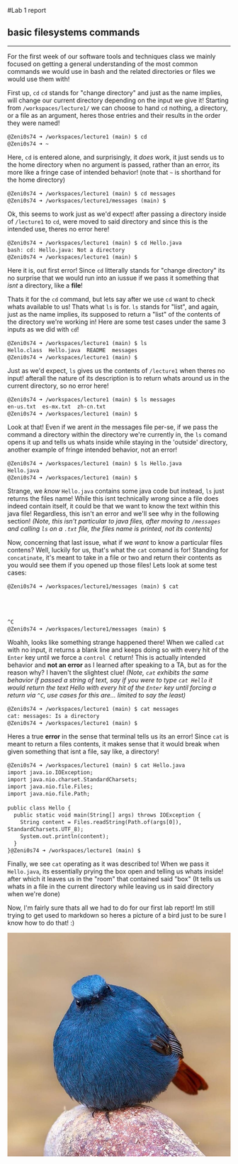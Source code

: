 #Lab 1 report
## basic filesystems commands
***
For the first week of our software tools and techniques class we mainly focused on getting a general understanding of the most common commands we would use in bash and the related directories or files we would use them with!

First up, `cd` 
`cd` stands for "change directory" and just as the name implies, will change our current directory depending on the input we give it!
Starting from `/workspaces/lecture1/` we can choose to hand `cd` nothing, a directory, or a file as an argument, heres those entries and their results in the order they were named!

```
@Zeni0s74 ➜ /workspaces/lecture1 (main) $ cd
@Zeni0s74 ➜ ~
```
Here, `cd` is entered alone, and surprisingly, it *does* work, it just sends us to the home directory when no argument is passed, rather than an error, its more like a fringe case of intended behavior!
(note that `~` is shorthand for the home directory)

```
@Zeni0s74 ➜ /workspaces/lecture1 (main) $ cd messages
@Zeni0s74 ➜ /workspaces/lecture1/messages (main) $
```

Ok, this seems to work just as we'd expect! after passing a directory inside of `/lecture1` to `cd`, were moved to said directory and since this is the intended use, theres no error here!

```
@Zeni0s74 ➜ /workspaces/lecture1 (main) $ cd Hello.java
bash: cd: Hello.java: Not a directory
@Zeni0s74 ➜ /workspaces/lecture1 (main) $ 
```

Here it is, out first error! Since `cd` litterally stands for "change directory" its no surprise that we would run into an iussue if we pass it something that *isnt* a directory, like a **file**!

Thats it for the `cd` command, but lets say after we use `cd` want to check whats available to us! Thats what `ls` is for. `ls` stands for "list", and again, just as the name implies, its supposed to return a "list" of the contents of the directory we're working in! Here are some test cases under the same 3 inputs as we did with `cd`!

```
@Zeni0s74 ➜ /workspaces/lecture1 (main) $ ls
Hello.class  Hello.java  README  messages
@Zeni0s74 ➜ /workspaces/lecture1 (main) $ 
```

Just as we'd expect, `ls` gives us the contents of `/lecture1` when theres no input! afterall the nature of its description is to return whats around us in the current directory, so no error here!

```
@Zeni0s74 ➜ /workspaces/lecture1 (main) $ ls messages
en-us.txt  es-mx.txt  zh-cn.txt
@Zeni0s74 ➜ /workspaces/lecture1 (main) $ 
```

Look at that! Even if we arent *in* the messages file per-se, if we pass the command a directory within the directory we're currently in, the `ls` comand opens it up and tells us whats inside while staying in the 'outside' directory, another example of fringe intended behavior, not an error!

```
@Zeni0s74 ➜ /workspaces/lecture1 (main) $ ls Hello.java
Hello.java
@Zeni0s74 ➜ /workspaces/lecture1 (main) $ 
```

Strange, we *know* `Hello.java` contains some java code but instead, `ls` just returns the files name! While this isnt technically *wrong* since a file does indeed contain itself, it could be that we want to know the text within this java file!
Regardless, this isn't an error and we'll see why in the following section!
*(Note, this isn't particular to java files, after moving to `/messages` and calling `ls` on a `.txt` file, the files name is printed, not its contents)*

Now, concerning that last issue, what if we *want* to know a particular files contens? Well, luckily for us, that's what the `cat` comand is for! Standing for `concatinate`, it's meant to take in a file or two and return their contents as you would see them if you opened up those files! Lets look at some test cases:

```
@Zeni0s74 ➜ /workspaces/lecture1/messages (main) $ cat




^C
@Zeni0s74 ➜ /workspaces/lecture1/messages (main) $ 
```

Woahh, looks like something strange happened there! When we called `cat` with no input, it returns a blank line and keeps doing so with every hit of the `Enter` key until we force a `control C` return! This is actually intended behavior and **not an error** as I learned after speaking to a TA, but as for the reason why? I haven't the slightest clue!
*(Note, `cat` exhibits the same behavior if passed a string of text, say if you were to type `cat Hello` it would return the text Hello with every hit of the `Enter` key until forcing a return via `^C`, use cases for this are... limited to say the least)*

```
@Zeni0s74 ➜ /workspaces/lecture1 (main) $ cat messages
cat: messages: Is a directory
@Zeni0s74 ➜ /workspaces/lecture1 (main) $ 
```

Heres a true **error** in the sense that terminal tells us its an error! Since `cat` is meant to return a files contents, it makes sense that it would break when given something that isnt a file, say like, a directory!

```
@Zeni0s74 ➜ /workspaces/lecture1 (main) $ cat Hello.java
import java.io.IOException;
import java.nio.charset.StandardCharsets;
import java.nio.file.Files;
import java.nio.file.Path;

public class Hello {
  public static void main(String[] args) throws IOException {
    String content = Files.readString(Path.of(args[0]), StandardCharsets.UTF_8);    
    System.out.println(content);
  }
}@Zeni0s74 ➜ /workspaces/lecture1 (main) $ 
```

Finally, we see `cat` operating as it was described to! When we pass it `Hello.java`, its essentially prying the box open and telling us whats inside! after which it leaves us in the "room" that contained said "box" (It tells us whats in a file in the current directory while leaving us in said directory when we're done)

Now, I'm fairly sure thats all we had to do for our first lab report! Im still trying to get used to markdown so heres a picture of a bird just to be sure I know how to do that! :)

![Image](berd.jpg)
